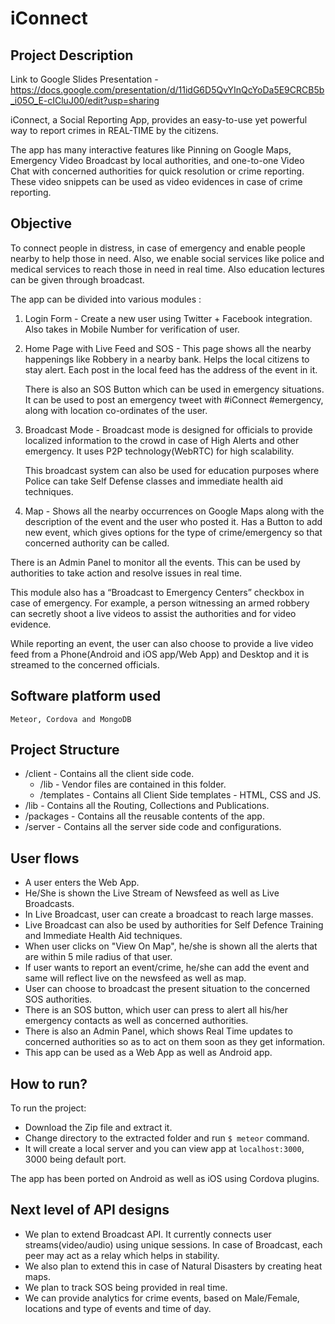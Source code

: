 # iConnect

## Project Description

Link to Google Slides Presentation - 
https://docs.google.com/presentation/d/11idG6D5QvYInQcYoDa5E9CRCB5b_i05O_E-cICluJ00/edit?usp=sharing


iConnect, a Social Reporting App, provides an easy-to-use yet powerful way to report crimes in REAL-TIME by the citizens.

The app has many interactive features like Pinning on Google Maps, Emergency Video Broadcast by local authorities, and one-to-one Video Chat with concerned authorities for quick resolution or crime reporting. These video snippets can be used as video evidences in case of crime reporting.

## Objective 

To connect people in distress, in case of emergency and enable people nearby to help those in need. Also, we enable social services like police and medical services to reach those in need in real time. Also education lectures can be given through broadcast.

The app can be divided into various modules :

1. Login Form - Create a new user using Twitter + Facebook integration. Also takes in Mobile Number for verification of user.

2. Home Page with Live Feed and SOS - This page shows all the nearby happenings like Robbery in a nearby bank. Helps the local citizens to stay alert. Each post in the local feed has the address of the event in it.

    There is also an SOS Button which can be used in emergency situations. It can be used to post an emergency tweet with     #iConnect #emergency, along with location co-ordinates of the user.

3. Broadcast Mode - Broadcast mode is designed for officials to provide localized information to the crowd in case of High Alerts and other emergency. It uses P2P technology(WebRTC) for high scalability.

    This broadcast system can also be used for education purposes where Police can take Self Defense classes and immediate     health aid techniques. 

4. Map - Shows all the nearby occurrences on Google Maps along with the description of the event and the user who posted it. Has a Button to add new event, which gives options for the type of crime/emergency so that concerned authority can be called.

There is an Admin Panel to monitor all the events. This can be used by authorities to take action and resolve issues in real time.

This module also has a “Broadcast to Emergency Centers” checkbox in case of emergency. For example, a person witnessing an armed robbery can secretly shoot a live videos to assist the authorities and for video evidence.

While reporting an event, the user can also choose to provide a live video feed from a Phone(Android and iOS app/Web App) and Desktop and it is streamed to the concerned officials.

## Software platform used
    Meteor, Cordova and MongoDB

## Project Structure

* /client - Contains all the client side code.
    * /lib - Vendor files are contained in this folder.
    * /templates - Contains all Client Side templates - HTML, CSS and JS.
* /lib - Contains all the Routing, Collections and Publications.
* /packages - Contains all the reusable contents of the app.
* /server - Contains all the server side code and configurations.

## User flows
* A user enters the Web App.
* He/She is shown the Live Stream of Newsfeed as well as Live Broadcasts.
* In Live Broadcast, user can create a broadcast to reach large masses.
* Live Broadcast can also be used by authorities for Self Defence Training and Immediate Health Aid techniques.
* When user clicks on "View On Map", he/she is shown all the alerts that are within 5 mile radius of that user.
* If user wants to report an event/crime, he/she can add the event and same will reflect live on the newsfeed as well as map.
* User can choose to broadcast the present situation to the concerned SOS authorities.
* There is an SOS button, which user can press to alert all his/her emergency contacts as well as concerned authorities.
* There is also an Admin Panel, which shows Real Time updates to concerned authorities so as to act on them soon as they get information.
* This app can be used as a Web App as well as Android app.

## How to run?

To run the project:

* Download the Zip file and extract it.
* Change directory to the extracted folder and run `$ meteor` command.
* It will create a local server and you can view app at `localhost:3000`, 3000 being default port.

The app has been ported on Android as well as iOS using Cordova plugins.

## Next level of API designs
* We plan to extend Broadcast API. It currently connects user streams(video/audio) using unique sessions. In case of Broadcast, each peer may act as a relay which  helps in stability.
* We also plan to extend this in case of Natural Disasters by creating heat maps.
* We plan to track SOS being provided in real time.
* We can provide analytics for crime events, based on Male/Female, locations and type of events and time of day.
